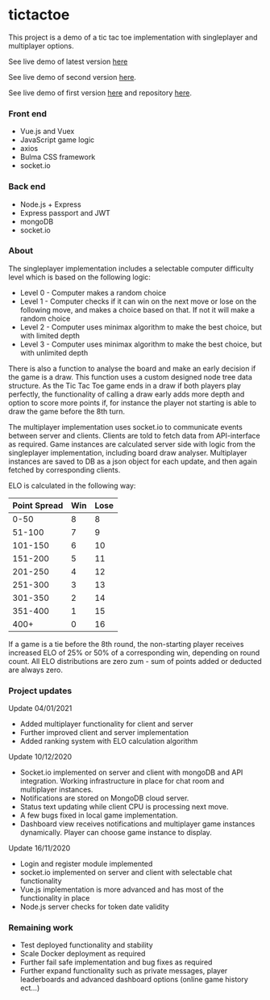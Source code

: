 # tictactoe

This project is a demo of a tic tac toe implementation with singleplayer and multiplayer options.

See live demo of latest version [here](https://tictactoev2.azurewebsites.net/)

See live demo of second version [here](https://shrouded-waters-13601.herokuapp.com/).

See live demo of first version [here](https://cryptic-sea-66034.herokuapp.com) and repository [here](https://github.com/aForsund/tictactoe).

### Front end

- Vue.js and Vuex
- JavaScript game logic
- axios
- Bulma CSS framework
- socket.io

### Back end

- Node.js + Express
- Express passport and JWT
- mongoDB
- socket.io

### About

The singleplayer implementation includes a selectable computer difficulty level which is based on the following logic:

- Level 0 - Computer makes a random choice
- Level 1 - Computer checks if it can win on the next move or lose on the following move, and makes a choice based on that. If not it will make a random choice
- Level 2 - Computer uses minimax algorithm to make the best choice, but with limited depth
- Level 3 - Computer uses minimax algorithm to make the best choice, but with unlimited depth

There is also a function to analyse the board and make an early decision if the game is a draw. This function uses a custom designed node tree data structure. As the Tic Tac Toe game ends in a draw if both players play perfectly, the functionality of calling a draw early adds more depth and option to score more points if, for instance the player not starting is able to draw the game before the 8th turn.

The multiplayer implementation uses socket.io to communicate events between server and clients. Clients are told to fetch data from API-interface as required. Game instances are calculated server side with logic from the singleplayer implementation, including board draw analyser. Multiplayer instances are saved to DB as a json object for each update, and then again fetched by corresponding clients.

ELO is calculated in the following way:

| Point Spread | Win | Lose |
| ------------ | --- | ---- |
| 0-50         | 8   | 8    |
| 51-100       | 7   | 9    |
| 101-150      | 6   | 10   |
| 151-200      | 5   | 11   |
| 201-250      | 4   | 12   |
| 251-300      | 3   | 13   |
| 301-350      | 2   | 14   |
| 351-400      | 1   | 15   |
| 400+         | 0   | 16   |

If a game is a tie before the 8th round, the non-starting player receives increased ELO of 25% or 50% of a corresponding win, depending on round count. All ELO distributions are zero zum - sum of points added or deducted are always zero.

### Project updates

Update 04/01/2021

- Added multiplayer functionality for client and server
- Further improved client and server implementation
- Added ranking system with ELO calculation algorithm

Update 10/12/2020

- Socket.io implemented on server and client with mongoDB and API integration. Working infrastructure in place for chat room and multiplayer instances.
- Notifications are stored on MongoDB cloud server.
- Status text updating while client CPU is processing next move.
- A few bugs fixed in local game implementation.
- Dashboard view receives notifications and multiplayer game instances dynamically. Player can choose game instance to display.

Update 16/11/2020

- Login and register module implemented
- socket.io implemented on server and client with selectable chat functionality
- Vue.js implementation is more advanced and has most of the functionality in place
- Node.js server checks for token date validity

### Remaining work

- Test deployed functionality and stability
- Scale Docker deployment as required
- Further fail safe implementation and bug fixes as required
- Further expand functionality such as private messages, player leaderboards and advanced dashboard options (online game history ect...)
